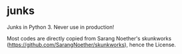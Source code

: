 # junks
Junks in Python 3. Never use in production!

Most codes are directly copied from Sarang Noether's skunkworks (https://github.com/SarangNoether/skunkworks), hence the License.

